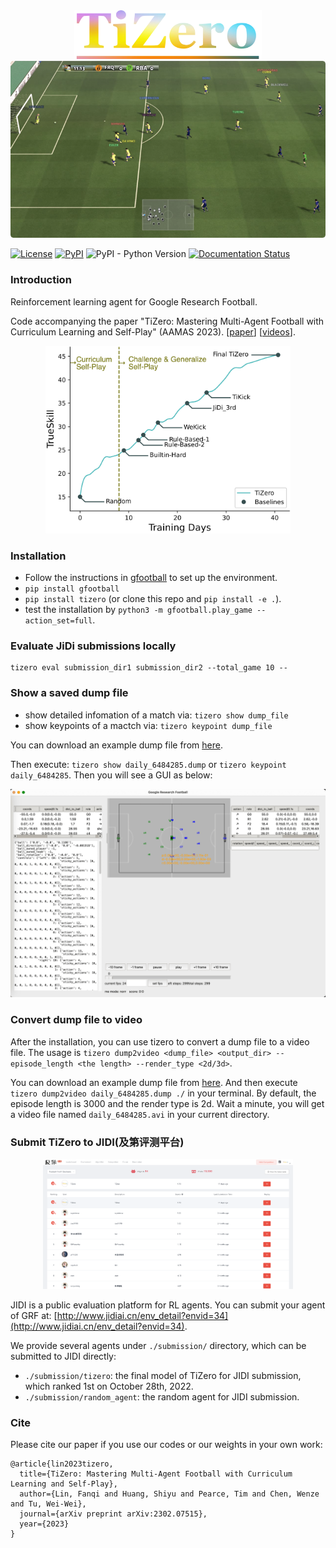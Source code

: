 <div align="center">
<img width="300px" height="auto" src="./docs/figures/TiZero.png">
</div>

<div align="center">
<img weight="300px" height="auto" src="./docs/figures/screen_800.png">
</div>

[![License](https://img.shields.io/badge/License-Apache%202.0-blue.svg)](https://opensource.org/licenses/Apache-2.0)
[![PyPI](https://img.shields.io/pypi/v/tizero)](https://pypi.org/project/tizero/)
![PyPI - Python Version](https://img.shields.io/pypi/pyversions/tizero)
[![Documentation Status](https://readthedocs.org/projects/tizero/badge/?version=latest)](https://tizero.readthedocs.io/en/latest/?badge=latest)


### Introduction

Reinforcement learning agent for Google Research Football.

Code accompanying the paper 
"TiZero: Mastering Multi-Agent Football with Curriculum Learning and Self-Play" (AAMAS 2023). [[paper](https://arxiv.org/abs/2302.07515)] [[videos](https://www.youtube.com/watch?v=U9REh0otmVU)]. 

<div align="center">
<img height="300px" height="auto" src="./docs/figures/football_trueskill.png">
</div>

### Installation

- Follow the instructions in [gfootball](https://github.com/google-research/football#on-your-computer) to set up the environment.
- `pip install gfootball`
- `pip install tizero` (or clone this repo and `pip install -e .`).
- test the installation by `python3 -m gfootball.play_game --action_set=full`.

### Evaluate JiDi submissions locally

```commandline
tizero eval submission_dir1 submission_dir2 --total_game 10 --
```

### Show a saved dump file

- show detailed infomation of a match via: `tizero show dump_file`
- show keypoints of a mactch via: `tizero keypoint dump_file`

You can download an example dump file from [here](http://jidiai.cn/daily_6484285/daily_6484285.dump). 

Then execute: `tizero show daily_6484285.dump` or `tizero keypoint daily_6484285`. Then you will see a GUI as below:

<div align="center">
<img weight="300px" height="auto" src="./docs/_static/images/show_dump.png">
</div>

### Convert dump file to video

After the installation, you can use tizero to convert a dump file to a video file.
The usage is `tizero dump2video <dump_file> <output_dir> --episode_length <the length> --render_type <2d/3d>`.

You can download an example dump file from [here](http://jidiai.cn/daily_6484285/daily_6484285.dump). 
And then execute `tizero dump2video daily_6484285.dump ./` in your terminal. By default, the episode length is 3000 and the render type is 2d.
Wait a minute, you will get a video file named `daily_6484285.avi` in your current directory.

### Submit TiZero to JIDI(及第评测平台)

<div align="center">
<img width="400px" height="auto" src="./docs/figures/jidi.png">
</div>


JIDI is a public evaluation platform for RL agents. You can submit your agent of GRF at: [http://www.jidiai.cn/env_detail?envid=34](http://www.jidiai.cn/env_detail?envid=34).

We provide several agents under `./submission/` directory,  which can be submitted to JIDI directly:

- `./submission/tizero`: the final model of TiZero for JIDI submission, which ranked 1st on October 28th, 2022.
- `./submission/random_agent`: the random agent for JIDI submission.


### Cite

Please cite our paper if you use our codes or our weights in your own work:

```
@article{lin2023tizero,
  title={TiZero: Mastering Multi-Agent Football with Curriculum Learning and Self-Play},
  author={Lin, Fanqi and Huang, Shiyu and Pearce, Tim and Chen, Wenze and Tu, Wei-Wei},
  journal={arXiv preprint arXiv:2302.07515},
  year={2023}
}
```
